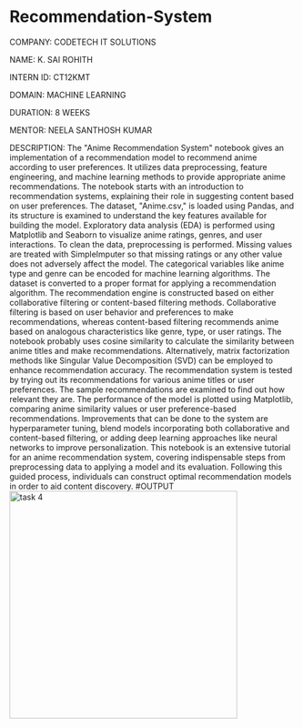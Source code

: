 # Recommendation-System
COMPANY: CODETECH IT SOLUTIONS

NAME: K. SAI ROHITH

INTERN ID: CT12KMT

DOMAIN: MACHINE LEARNING

DURATION: 8 WEEKS

MENTOR: NEELA SANTHOSH KUMAR

DESCRIPTION: The "Anime Recommendation System" notebook gives an implementation of a recommendation model to recommend anime according to user preferences. It utilizes data preprocessing, feature engineering, and machine learning methods to provide appropriate anime recommendations. The notebook starts with an introduction to recommendation systems, explaining their role in suggesting content based on user preferences. The dataset, "Anime.csv," is loaded using Pandas, and its structure is examined to understand the key features available for building the model. Exploratory data analysis (EDA) is performed using Matplotlib and Seaborn to visualize anime ratings, genres, and user interactions. To clean the data, preprocessing is performed. Missing values are treated with SimpleImputer so that missing ratings or any other value does not adversely affect the model. The categorical variables like anime type and genre can be encoded for machine learning algorithms. The dataset is converted to a proper format for applying a recommendation algorithm. The recommendation engine is constructed based on either collaborative filtering or content-based filtering methods. Collaborative filtering is based on user behavior and preferences to make recommendations, whereas content-based filtering recommends anime based on analogous characteristics like genre, type, or user ratings. The notebook probably uses cosine similarity to calculate the similarity between anime titles and make recommendations. Alternatively, matrix factorization methods like Singular Value Decomposition (SVD) can be employed to enhance recommendation accuracy. The recommendation system is tested by trying out its recommendations for various anime titles or user preferences. The sample recommendations are examined to find out how relevant they are. The performance of the model is plotted using Matplotlib, comparing anime similarity values or user preference-based recommendations. Improvements that can be done to the system are hyperparameter tuning, blend models incorporating both collaborative and content-based filtering, or adding deep learning approaches like neural networks to improve personalization. This notebook is an extensive tutorial for an anime recommendation system, covering indispensable steps from preprocessing data to applying a model and its evaluation. Following this guided process, individuals can construct optimal recommendation models in order to aid content discovery.
#OUTPUT
<img width="400" alt="task 4" src="https://github.com/user-attachments/assets/370a60ac-3b48-4a03-a28b-405790578a22" />
